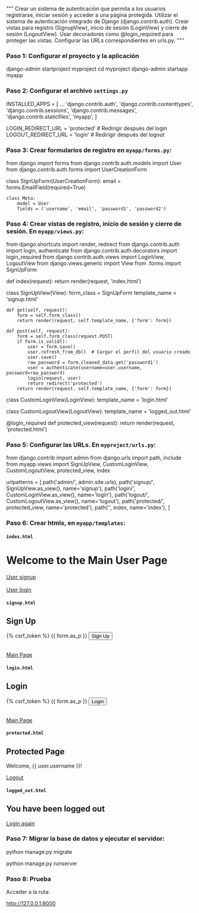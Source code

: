 """
Crear un sistema de autenticación que permita a los usuarios registrarse, iniciar sesión y acceder a una página protegida. Utilizar el sistema de autenticación integrado de Django (django.contrib.auth). Crear vistas para registro (SignupView), inicio de sesión (LoginView) y cierre de sesión (LogoutView). Usar decoradores como @login_required para proteger las vistas. Configurar las URLs correspondientes en urls.py.
"""

### Paso 1: Configurar el proyecto y la aplicación

django-admin startproject myproject
cd myproject
django-admin startapp myapp

### Paso 2: Configurar el archivo `settings.py`

INSTALLED_APPS = [
    ...
    'django.contrib.auth',
    'django.contrib.contenttypes',
    'django.contrib.sessions',
    'django.contrib.messages',
    'django.contrib.staticfiles',
    'myapp', 
]

LOGIN_REDIRECT_URL = 'protected'  # Redirigir después del login
LOGOUT_REDIRECT_URL = 'login'     # Redirigir después del logout

### Paso 3: Crear formularios de registro en `myapp/forms.py`:

from django import forms
from django.contrib.auth.models import User
from django.contrib.auth.forms import UserCreationForm

class SignUpForm(UserCreationForm):
    email = forms.EmailField(required=True)

    class Meta:
        model = User
        fields = ('username', 'email', 'password1', 'password2')

### Paso 4: Crear vistas de registro, inicio de sesión y cierre de sesión. En `myapp/views.py`:

from django.shortcuts import render, redirect
from django.contrib.auth import login, authenticate
from django.contrib.auth.decorators import login_required
from django.contrib.auth.views import LoginView, LogoutView
from django.views.generic import View
from .forms import SignUpForm

def index(request):
    return render(request, 'index.html')

class SignUpView(View):
    form_class = SignUpForm
    template_name = 'signup.html'

    def get(self, request):
        form = self.form_class()
        return render(request, self.template_name, {'form': form})

    def post(self, request):
        form = self.form_class(request.POST)
        if form.is_valid():
            user = form.save()
            user.refresh_from_db()  # Cargar el perfil del usuario creado
            user.save()
            raw_password = form.cleaned_data.get('password1')
            user = authenticate(username=user.username, password=raw_password)
            login(request, user)
            return redirect('protected')
        return render(request, self.template_name, {'form': form})

class CustomLoginView(LoginView):
    template_name = 'login.html'

class CustomLogoutView(LogoutView):
    template_name = 'logged_out.html'

@login_required
def protected_view(request):
    return render(request, 'protected.html')

### Paso 5: Configurar las URLs. En `myproject/urls.py`:

from django.contrib import admin
from django.urls import path, include
from myapp.views import SignUpView, CustomLoginView, CustomLogoutView, protected_view, index

urlpatterns = [
    path('admin/', admin.site.urls),
    path('signup/', SignUpView.as_view(), name='signup'),
    path('login/', CustomLoginView.as_view(), name='login'),
    path('logout/', CustomLogoutView.as_view(), name='logout'),
    path('protected/', protected_view, name='protected'),
    path('', index, name='index'),
]

### Paso 6: Crear htmls, en `myapp/templates`:

#### `index.html`
<!DOCTYPE html>
<html>
<head>
    <title>Main Page</title>
</head>
<body>
    <h1>Welcome to the Main User Page</h1>
    <a href="{% url 'signup' %}">User signup</a>
    <br><br>
    <a href="{% url 'login' %}">User login</a>
</body>
</html>

#### `signup.html`

<!DOCTYPE html>
<html>
<head>
    <title>Sign Up</title>
</head>
<body>
    <h2>Sign Up</h2>
    <form method="post">
        {% csrf_token %}
        {{ form.as_p }}
        <button type="submit">Sign Up</button>
    </form>
    <br>
    <a href="{% url 'index' %}">Main Page</a>
</body>
</html>

#### `login.html`

<!DOCTYPE html>
<html>
<head>
    <title>Login</title>
</head>
<body>
    <h2>Login</h2>
    <form method="post">
        {% csrf_token %}
        {{ form.as_p }}
        <button type="submit">Login</button>
    </form>
    <br>
    <a href="{% url 'index' %}">Main Page</a>
</body>
</html>

#### `protected.html`

<!DOCTYPE html>
<html>
<head>
    <title>Protected Page</title>
</head>
<body>
    <h2>Protected Page</h2>
    <p>Welcome, {{ user.username }}!</p>
    <a href="{% url 'logout' %}">Logout</a>
</body>
</html>

#### `logged_out.html`

<!DOCTYPE html>
<html>
<head>
    <title>Logged Out</title>
</head>
<body>
    <h2>You have been logged out</h2>
    <a href="{% url 'login' %}">Login again</a>
</body>
</html>

### Paso 7: Migrar la base de datos y ejecutar el servidor:

python manage.py migrate

python manage.py runserver

### Paso 8: Prueba

Acceder a la ruta:

http://127.0.0.1:8000